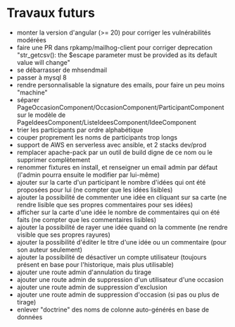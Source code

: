 # Travaux futurs

- monter la version d'angular (>= 20) pour corriger les vulnérabilités modérées
- faire une PR dans rpkamp/mailhog-client pour corriger deprecation "str_getcsv(): the $escape parameter must be provided as its default value will change"
- se débarrasser de mhsendmail
- passer à mysql 8
- rendre personnalisable la signature des emails, pour faire un peu moins "machine"
- séparer PageOccasionComponent/OccasionComponent/ParticipantComponent sur le modèle de PageIdeesComponent/ListeIdeesComponent/IdeeComponent
- trier les participants par ordre alphabétique
- couper proprement les noms de participants trop longs
- support de AWS en serverless avec ansible, et 2 stacks dev/prod
- remplacer apache-pack par un outil de build digne de ce nom ou le supprimer complètement
- renommer fixtures en install, et renseigner un email admin par défaut
  (l'admin pourra ensuite le modifier par lui-même)
- ajouter sur la carte d'un participant le nombre d'idées qui ont été proposées pour lui (ne compter que les idées lisibles)
- ajouter la possibilité de commenter une idée en cliquant sur sa carte (ne rendre lisible que ses propres commentaires pour ses idées)
- afficher sur la carte d'une idée le nombre de commentaires qui on été faits (ne compter que les commentaires lisibles)
- ajouter la possibilité de rayer une idée quand on la commente (ne rendre visible que ses propres rayures)
- ajouter la possibilité d'éditer le titre d'une idée ou un commentaire (pour son auteur seulement)
- ajouter la possibilité de désactiver un compte utilisateur
  (toujours présent en base pour l'historique, mais plus utilisable)
- ajouter une route admin d'annulation du tirage
- ajouter une route admin de suppression d'un utilisateur d'une occasion
- ajouter une route admin de suppression d'exclusion
- ajouter une route admin de suppression d'occasion (si pas ou plus de tirage)
- enlever "doctrine" des noms de colonne auto-générés en base de données
